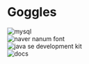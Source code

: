 # Goggles
![mysql](https://img.shields.io/badge/DB-MySQL8.0_Community_Server-blue) <br>
![naver nanum font](https://img.shields.io/badge/폰트-네이버_나눔폰트-green) <br>
![java se development kit](https://img.shields.io/badge/자바-1.8-red) <br>
![docs](https://img.shields.io/badge/문서-32lab.github.io/goggles-orange) <br>
